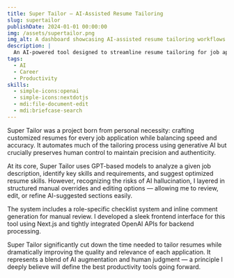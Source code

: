 ```yaml
---
title: Super Tailor — AI-Assisted Resume Tailoring
slug: supertailor
publishDate: 2024-01-01 00:00:00
img: /assets/supertailor.png
img_alt: A dashboard showcasing AI-assisted resume tailoring workflows
description: |
  An AI-powered tool designed to streamline resume tailoring for job applications, blending generative AI with structured manual control to avoid hallucinations.
tags:
  - AI
  - Career
  - Productivity
skills:
  - simple-icons:openai
  - simple-icons:nextdotjs
  - mdi:file-document-edit
  - mdi:briefcase-search
---
```


Super Tailor was a project born from personal necessity: crafting customized resumes for every job application while balancing speed and accuracy. It automates much of the tailoring process using generative AI but crucially preserves human control to maintain precision and authenticity.

At its core, Super Tailor uses GPT-based models to analyze a given job description, identify key skills and requirements, and suggest optimized resume skills. However, recognizing the risks of AI hallucination, I layered in structured manual overrides and editing options — allowing me to review, edit, or refine AI-suggested sections easily.

The system includes a role-specific checklist system and inline comment generation for manual review. I developed a sleek frontend interface for this tool using Next.js and tightly integrated OpenAI APIs for backend processing.

Super Tailor significantly cut down the time needed to tailor resumes while dramatically improving the quality and relevance of each application. It represents a blend of AI augmentation and human judgment — a principle I deeply believe will define the best productivity tools going forward.
